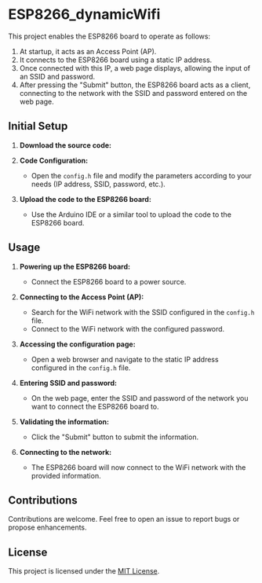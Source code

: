 # ESP8266_dynamicWifi

This project enables the ESP8266 board to operate as follows:

1. At startup, it acts as an Access Point (AP).
2. It connects to the ESP8266 board using a static IP address.
3. Once connected with this IP, a web page displays, allowing the input of an SSID and password.
4. After pressing the "Submit" button, the ESP8266 board acts as a client, connecting to the network with the SSID and password entered on the web page.

## Initial Setup

1. **Download the source code:**

2. **Code Configuration:**
   - Open the `config.h` file and modify the parameters according to your needs (IP address, SSID, password, etc.).

3. **Upload the code to the ESP8266 board:**
   - Use the Arduino IDE or a similar tool to upload the code to the ESP8266 board.

## Usage

1. **Powering up the ESP8266 board:**
   - Connect the ESP8266 board to a power source.

2. **Connecting to the Access Point (AP):**
   - Search for the WiFi network with the SSID configured in the `config.h` file.
   - Connect to the WiFi network with the configured password.

3. **Accessing the configuration page:**
   - Open a web browser and navigate to the static IP address configured in the `config.h` file.

4. **Entering SSID and password:**
   - On the web page, enter the SSID and password of the network you want to connect the ESP8266 board to.

5. **Validating the information:**
   - Click the "Submit" button to submit the information.

6. **Connecting to the network:**
   - The ESP8266 board will now connect to the WiFi network with the provided information.

## Contributions
Contributions are welcome. Feel free to open an issue to report bugs or propose enhancements.

## License
This project is licensed under the [MIT License](LICENSE).
